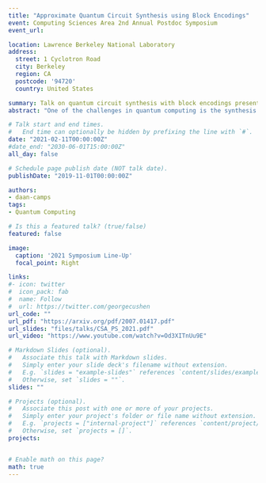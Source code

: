 ```yaml
---
title: "Approximate Quantum Circuit Synthesis using Block Encodings"
event: Computing Sciences Area 2nd Annual Postdoc Symposium
event_url: 

location: Lawrence Berkeley National Laboratory
address:
  street: 1 Cyclotron Road
  city: Berkeley
  region: CA
  postcode: '94720'
  country: United States

summary: Talk on quantum circuit synthesis with block encodings presented at 2021 CS area postdoc symposium at Lawrence Berkeley National Laboratory.
abstract: "One of the challenges in quantum computing is the synthesis of unitary operators into quantum circuits with polylogarithmic gate complexity. Exact synthesis of generic unitaries requires an exponential number of gates in general. We propose a novel approximate quantum circuit synthesis technique by relaxing the unitary constraints and interchanging them for ancilla qubits via block encodings. This approach combines smaller block encodings, which are easier to synthesize, into quantum circuits for larger operators. Due to the use of block encodings, our technique is not limited to unitary operators and can be applied for the synthesis of arbitrary operators. We show that operators which can be approximated by a canonical polyadic expression with a polylogarithmic number of terms can be synthesized with polylogarithmic gate complexity with respect to the matrix dimension."

# Talk start and end times.
#   End time can optionally be hidden by prefixing the line with `#`.
date: "2021-02-11T00:00:00Z"
#date_end: "2030-06-01T15:00:00Z"
all_day: false

# Schedule page publish date (NOT talk date).
publishDate: "2019-11-01T00:00:00Z"

authors:
- daan-camps
tags:
- Quantum Computing

# Is this a featured talk? (true/false)
featured: false

image:
  caption: '2021 Symposium Line-Up'
  focal_point: Right

links:
#- icon: twitter
#  icon_pack: fab
#  name: Follow
#  url: https://twitter.com/georgecushen
url_code: ""
url_pdf: "https://arxiv.org/pdf/2007.01417.pdf"
url_slides: "files/talks/CSA_PS_2021.pdf"
url_video: "https://www.youtube.com/watch?v=Od3XITnUu9E"

# Markdown Slides (optional).
#   Associate this talk with Markdown slides.
#   Simply enter your slide deck's filename without extension.
#   E.g. `slides = "example-slides"` references `content/slides/example-slides.md`.
#   Otherwise, set `slides = ""`.
slides: ""

# Projects (optional).
#   Associate this post with one or more of your projects.
#   Simply enter your project's folder or file name without extension.
#   E.g. `projects = ["internal-project"]` references `content/project/deep-learning/index.md`.
#   Otherwise, set `projects = []`.
projects:


# Enable math on this page?
math: true
---
```

